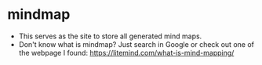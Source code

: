 # mindmap
- This serves as the site to store all generated mind maps. 
- Don't know what is mindmap? Just search in Google or check out one of the webpage I found: https://litemind.com/what-is-mind-mapping/